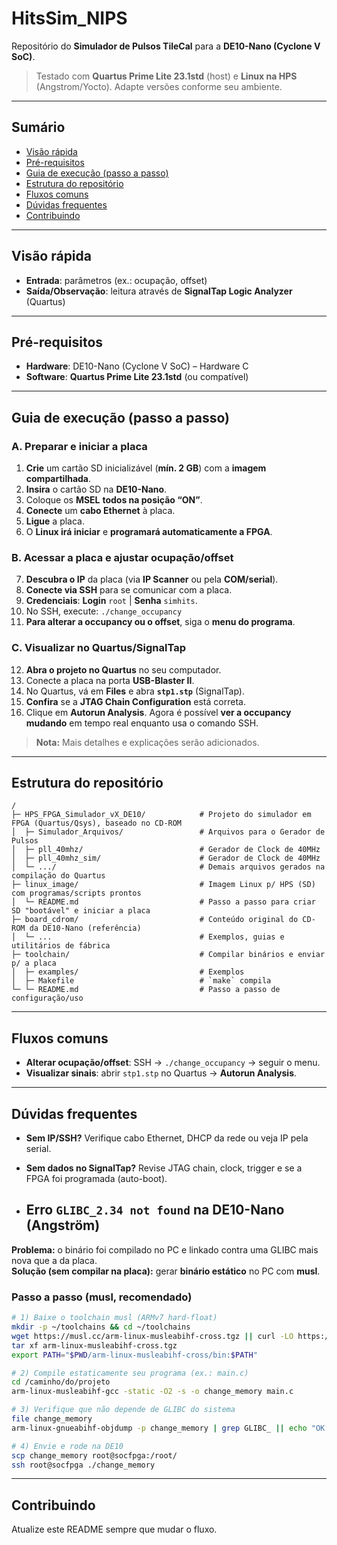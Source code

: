 # HitsSim_NIPS

Repositório do **Simulador de Pulsos TileCal** para a **DE10-Nano (Cyclone V SoC)**.

> Testado com **Quartus Prime Lite 23.1std** (host) e **Linux na HPS** (Angstrom/Yocto). Adapte versões conforme seu ambiente.

---

## Sumário
- [Visão rápida](#visão-rápida)
- [Pré-requisitos](#pré-requisitos)
- [Guia de execução (passo a passo)](#guia-de-execução-passo-a-passo)
- [Estrutura do repositório](#estrutura-do-repositório)
- [Fluxos comuns](#fluxos-comuns)
- [Dúvidas frequentes](#dúvidas-frequentes)
- [Contribuindo](#contribuindo)

---

## Visão rápida
- **Entrada**: parâmetros (ex.: ocupação, offset)   
- **Saída/Observação**: leitura através de **SignalTap Logic Analyzer** (Quartus)

---

## Pré-requisitos
- **Hardware**: DE10-Nano (Cyclone V SoC) – Hardware C 
- **Software**: **Quartus Prime Lite 23.1std** (ou compatível)

---

## Guia de execução (passo a passo)

### A. Preparar e iniciar a placa
1. **Crie** um cartão SD inicializável (**mín. 2 GB**) com a **imagem compartilhada**.  
2. **Insira** o cartão SD na **DE10-Nano**.  
3. Coloque os **MSEL** **todos na posição “ON”**.  
4. **Conecte** um **cabo Ethernet** à placa.  
5. **Ligue** a placa.  
6. O **Linux irá iniciar** e **programará automaticamente a FPGA**.

### B. Acessar a placa e ajustar ocupação/offset
7. **Descubra o IP** da placa (via **IP Scanner** ou pela **COM/serial**).  
8. **Conecte via SSH** para se comunicar com a placa.  
9. **Credenciais**: **Login** `root` | **Senha** `simhits`.  
10. No SSH, execute: `./change_occupancy`  
11. **Para alterar a occupancy ou o offset**, siga o **menu do programa**.

### C. Visualizar no Quartus/SignalTap
12. **Abra o projeto no Quartus** no seu computador.  
13. Conecte a placa na porta **USB-Blaster II**.  
14. No Quartus, vá em **Files** e abra **`stp1.stp`** (SignalTap).  
15. **Confira** se a **JTAG Chain Configuration** está correta.  
16. Clique em **Autorun Analysis**. Agora é possível **ver a occupancy mudando** em tempo real enquanto usa o comando SSH.  

> **Nota:** Mais detalhes e explicações serão adicionados.

---

## Estrutura do repositório

```
/
├─ HPS_FPGA_Simulador_vX_DE10/            # Projeto do simulador em FPGA (Quartus/Qsys), baseado no CD-ROM
│  ├─ Simulador_Arquivos/                 # Arquivos para o Gerador de Pulsos
│  ├─ pll_40mhz/                          # Gerador de Clock de 40MHz
│  ├─ pll_40mhz_sim/                      # Gerador de Clock de 40MHz
│  └─ .../                                # Demais arquivos gerados na compilação do Quartus
├─ linux_image/                           # Imagem Linux p/ HPS (SD) com programas/scripts prontos
│  └─ README.md                           # Passo a passo para criar SD "bootável" e iniciar a placa
├─ board_cdrom/                           # Conteúdo original do CD-ROM da DE10-Nano (referência)
│  └─ ...                                 # Exemplos, guias e utilitários de fábrica
├─ toolchain/                             # Compilar binários e enviar p/ a placa
│  ├─ examples/                           # Exemplos
│  ├─ Makefile                            # `make` compila
└─ └─ README.md                           # Passo a passo de configuração/uso

```

---

## Fluxos comuns
- **Alterar ocupação/offset**: SSH → `./change_occupancy` → seguir o menu.  
- **Visualizar sinais**: abrir `stp1.stp` no Quartus → **Autorun Analysis**.

---

## Dúvidas frequentes
- **Sem IP/SSH?** Verifique cabo Ethernet, DHCP da rede ou veja IP pela serial.  
- **Sem dados no SignalTap?** Revise JTAG chain, clock, trigger e se a FPGA foi programada (auto-boot).

- ## Erro `GLIBC_2.34 not found` na DE10-Nano (Angström)

**Problema:** o binário foi compilado no PC e linkado contra uma GLIBC mais nova que a da placa.  
**Solução (sem compilar na placa):** gerar **binário estático** no PC com **musl**.

### Passo a passo (musl, recomendado)

```bash
# 1) Baixe o toolchain musl (ARMv7 hard-float)
mkdir -p ~/toolchains && cd ~/toolchains
wget https://musl.cc/arm-linux-musleabihf-cross.tgz || curl -LO https://musl.cc/arm-linux-musleabihf-cross.tgz
tar xf arm-linux-musleabihf-cross.tgz
export PATH="$PWD/arm-linux-musleabihf-cross/bin:$PATH"

# 2) Compile estaticamente seu programa (ex.: main.c)
cd /caminho/do/projeto
arm-linux-musleabihf-gcc -static -O2 -s -o change_memory main.c

# 3) Verifique que não depende de GLIBC do sistema
file change_memory
arm-linux-gnueabihf-objdump -p change_memory | grep GLIBC_ || echo "OK: sem dependências GLIBC"

# 4) Envie e rode na DE10
scp change_memory root@socfpga:/root/
ssh root@socfpga ./change_memory
```

---

## Contribuindo
Atualize este README sempre que mudar o fluxo.





